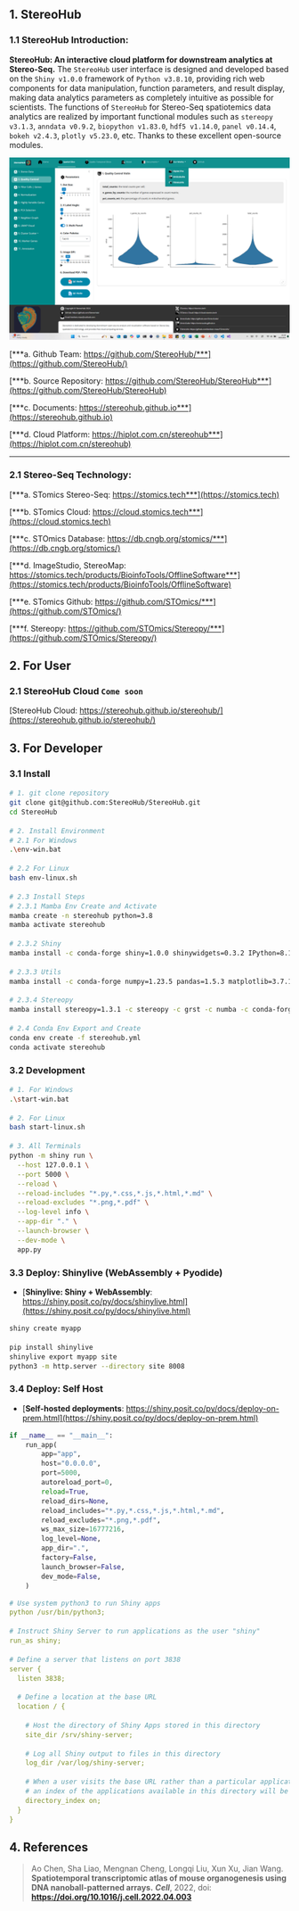 ## 1. StereoHub

### 1.1 StereoHub Introduction:

**StereoHub: An interactive cloud platform for downstream analytics at Stereo-Seq.** The `StereoHub` user interface is designed and developed based on the `Shiny v1.0.0` framework of `Python v3.8.10`, providing rich web components for data manipulation, function parameters, and result display, making data analytics parameters as completely intuitive as possible for scientists. The functions of `StereoHub` for Stereo-Seq spatiotemics data analytics are realized by important functional modules such as `stereopy v3.1.3`, `anndata v0.9.2`, `biopython v1.83.0`, `hdf5 v1.14.0`, `panel v0.14.4`, `bokeh v2.4.3`, `plotly v5.23.0`, etc. Thanks to these excellent open-source modules.

![StereoHub UI](assets/image/StereoHub-UI.jpg)

[***a. Github Team: https://github.com/StereoHub/***](https://github.com/StereoHub/)

[***b. Source Repository: https://github.com/StereoHub/StereoHub***](https://github.com/StereoHub/StereoHub)

[***c. Documents: https://stereohub.github.io***](https://stereohub.github.io)

[***d. Cloud Platform: https://hiplot.com.cn/stereohub***](https://hiplot.com.cn/stereohub)

---

### 2.1 Stereo-Seq Technology:

[***a. STomics Stereo-Seq: https://stomics.tech***](https://stomics.tech)

[***b. STomics Cloud: https://cloud.stomics.tech***](https://cloud.stomics.tech)

[***c. STOmics Database: https://db.cngb.org/stomics/***](https://db.cngb.org/stomics/)

[***d. ImageStudio, StereoMap: https://stomics.tech/products/BioinfoTools/OfflineSoftware***](https://stomics.tech/products/BioinfoTools/OfflineSoftware)

[***e. STomics Github: https://github.com/STOmics/***](https://github.com/STOmics/)

[***f. Stereopy: https://github.com/STOmics/Stereopy/***](https://github.com/STOmics/Stereopy/)

## 2. For User

### 2.1 StereoHub Cloud `Come soon`

[StereoHub Cloud: https://stereohub.github.io/stereohub/](https://stereohub.github.io/stereohub/)

## 3. For Developer

### 3.1 Install

```bash
# 1. git clone repository
git clone git@github.com:StereoHub/StereoHub.git
cd StereoHub

# 2. Install Environment
# 2.1 For Windows
.\env-win.bat

# 2.2 For Linux
bash env-linux.sh

# 2.3 Install Steps
# 2.3.1 Mamba Env Create and Activate
mamba create -n stereohub python=3.8
mamba activate stereohub

# 2.3.2 Shiny
mamba install -c conda-forge shiny=1.0.0 shinywidgets=0.3.2 IPython=8.12.2 ipywidgets=8.1.3

# 2.3.3 Utils
mamba install -c conda-forge numpy=1.23.5 pandas=1.5.3 matplotlib=3.7.1 faicons=0.2.2

# 2.3.4 Stereopy
mamba install stereopy=1.3.1 -c stereopy -c grst -c numba -c conda-forge -c bioconda -c fastai -c defaults

# 2.4 Conda Env Export and Create
conda env create -f stereohub.yml
conda activate stereohub
```

### 3.2 Development

```bash
# 1. For Windows
.\start-win.bat

# 2. For Linux
bash start-linux.sh

# 3. All Terminals
python -m shiny run \
  --host 127.0.0.1 \
  --port 5000 \
  --reload \
  --reload-includes "*.py,*.css,*.js,*.html,*.md" \
  --reload-excludes "*.png,*.pdf" \
  --log-level info \
  --app-dir "." \
  --launch-browser \
  --dev-mode \
  app.py
```

### 3.3 Deploy: Shinylive (WebAssembly + Pyodide)
- [**Shinylive: Shiny + WebAssembly**: https://shiny.posit.co/py/docs/shinylive.html](https://shiny.posit.co/py/docs/shinylive.html)

```bash
shiny create myapp

pip install shinylive
shinylive export myapp site
python3 -m http.server --directory site 8008
```

### 3.4 Deploy: Self Host
- [**Self-hosted deployments**: https://shiny.posit.co/py/docs/deploy-on-prem.html](https://shiny.posit.co/py/docs/deploy-on-prem.html)

```python
if __name__ == "__main__":
    run_app(
        app="app",
        host="0.0.0.0",
        port=5000,
        autoreload_port=0,
        reload=True,
        reload_dirs=None,
        reload_includes="*.py,*.css,*.js,*.html,*.md",
        reload_excludes="*.png,*.pdf",
        ws_max_size=16777216,
        log_level=None,
        app_dir=".",
        factory=False,
        launch_browser=False,
        dev_mode=False,
    )
```

```yml
# Use system python3 to run Shiny apps
python /usr/bin/python3;

# Instruct Shiny Server to run applications as the user "shiny"
run_as shiny;

# Define a server that listens on port 3838
server {
  listen 3838;

  # Define a location at the base URL
  location / {

    # Host the directory of Shiny Apps stored in this directory
    site_dir /srv/shiny-server;

    # Log all Shiny output to files in this directory
    log_dir /var/log/shiny-server;

    # When a user visits the base URL rather than a particular application,
    # an index of the applications available in this directory will be shown.
    directory_index on;
  }
}
```

## 4. References

> Ao Chen, Sha Liao, Mengnan Cheng, Longqi Liu, Xun Xu, Jian Wang. **Spatiotemporal transcriptomic atlas of mouse organogenesis using DNA nanoball-patterned arrays.** ***Cell***, 2022, doi: **https://doi.org/10.1016/j.cell.2022.04.003**